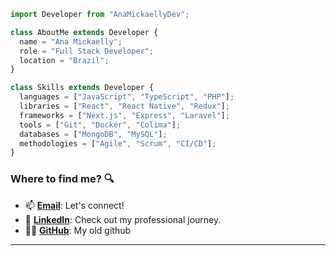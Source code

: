 ```js
import Developer from "AnaMickaellyDev";

class AboutMe extends Developer {
  name = "Ana Mickaelly";
  role = "Full Stack Developer";
  location = "Brazil";
}

class Skills extends Developer {
  languages = ["JavaScript", "TypeScript", "PHP"];
  libraries = ["React", "React Native", "Redux"];
  frameworks = ["Next.js", "Express", "Laravel"];
  tools = ["Git", "Docker", "Colima"];
  databases = ["MongoDB", "MySQL"];
  methodologies = ["Agile", "Scrum", "CI/CD"];
}

```

### Where to find me? :mag:

- 📫 **[Email](mailto:ana.codes2@gmail.com)**: Let's connect!
- 💼 **[LinkedIn](https://www.linkedin.com/in/anamickaellydev/)**: Check out my professional journey.
- 👩‍💻 **[GitHub](https://github.com/AnaMickaelly)**: My old github

---


